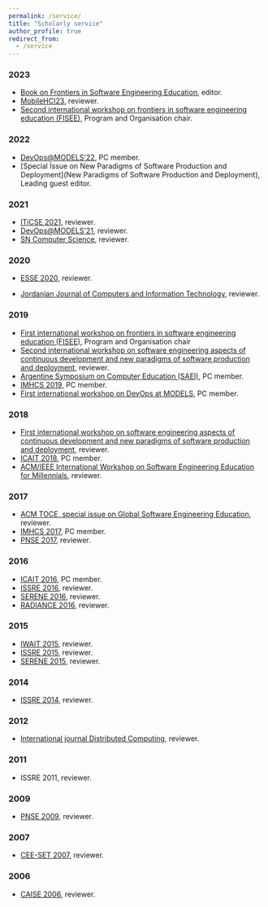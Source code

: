 ```yaml
---
permalink: /service/
title: "Scholarly service"
author_profile: true
redirect_from: 
  - /service
---
```



### 2023

* [Book on Frontiers in Software Engineering Education](https://link.springer.com/book/10.1007/978-3-031-48639-5), editor.
* [MobileHCI23](https://mobilehci.acm.org/2023/), reviewer.
* [Second international workshop on frontiers in software engineering education (FISEE)](https://www.laser-foundation.org/fisee/2023/), Program and Organisation chair.


### 2022

* [DevOps@MODELS'22](https://ace-design.github.io/devops-at-models/), PC member. 
* [Special Issue on New Paradigms of Software Production and Deployment](New Paradigms of Software Production and Deployment), Leading guest editor.

### 2021

* [ITiCSE 2021](https://iticse.acm.org/), reviewer. 
* [DevOps@MODELS'21](https://ace-design.github.io/devops-at-models/), reviewer. 
* [SN Computer Science](https://www.springer.com/journal/42979), reviewer. 


### 2020

* [ESSE 2020](http://www.esse.org/), reviewer. 

* [Jordanian Journal of Computers and Information Technology](https://www.jjcit.org/), reviewer.


### 2019

* [First international workshop on frontiers in software engineering education (FISEE)](https://www.laser-foundation.org/fisee/2019/), Program and Organisation chair
* [Second international workshop on software engineering aspects of continuous development and new paradigms of software production and deployment](https://www.laser-foundation.org/devops/2019/), reviewer.
* [Argentine Symposium on Computer Education (SAEI)](http://www.sadio.org.ar/jaiio/48-jaiio-2019/), PC member.
* [IMHCS 2019](https://iucc2019.sau.edu.cn/info/1021/1014.htm), PC member.
* [First international workshop on DevOps at MODELS](https://ace-design.github.io/devops-at-models/), PC member.


### 2018

* [First international workshop on software engineering aspects of continuous development and new paradigms of software production and deployment](https://www.laser-foundation.org/devops/2018/), reviewer.
* [ICAIT 2018](http://icait-aizu.org/), PC member.
* [ACM/IEEE International Workshop on Software Engineering Education for Millennials](http://conferences.computer.org/icse-w/2018/#!/toc/18"), reviewer.


### 2017

* [ACM TOCE, special issue on Global Software Engineering Education](https://toce.acm.org/), reviewer.
* [IMHCS 2017](http://cse.stfx.ca/~CybConf2017/wss/IMHCS.pdf), PC member.
* [PNSE 2017](http://www.informatik.uni-hamburg.de/TGI/events/pnse17/), reviewer.


### 2016

* [ICAIT 2016](http://kspt.icc.spbstu.ru/conf/icait-2016/), PC member.
* [ISSRE 2016](http://2016.issre.net/), reviewer.
* [SERENE 2016](http://serene.disim.univaq.it/2016/home/), reviewer.
* [RADIANCE 2016](http://www.devasses.eu/index.php/radiance#main-content), reviewer.

### 2015

* [IWAIT 2015](http://kspt.icc.spbstu.ru/conf/iwait-2015/), reviewer.
* [ISSRE 2015](http://2015.issre.net/), reviewer.
* [SERENE 2015](http://serene.disim.univaq.it/2015/home/), reviewer.

### 2014
* [ISSRE 2014](http://2014.issre.net), reviewer.


### 2012

* [International journal Distributed Computing](https://link.springer.com/journal/volumesAndIssues/446), reviewer.

### 2011

* ISSRE 2011, reviewer.

### 2009
* [PNSE 2009](http://www.informatik.uni-hamburg.de/TGI/events/pnse09/), reviewer.

### 2007

* [CEE-SET 2007](http://dl.ifip.org/db/conf/ifip2/ceeset2007/index.html), reviewer.

### 2006

* [CAISE 2006](https://link.springer.com/book/10.1007/11767138), reviewer.
